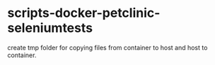 # scripts-docker-petclinic-seleniumtests

create tmp folder for copying files from container to host and host to container.
